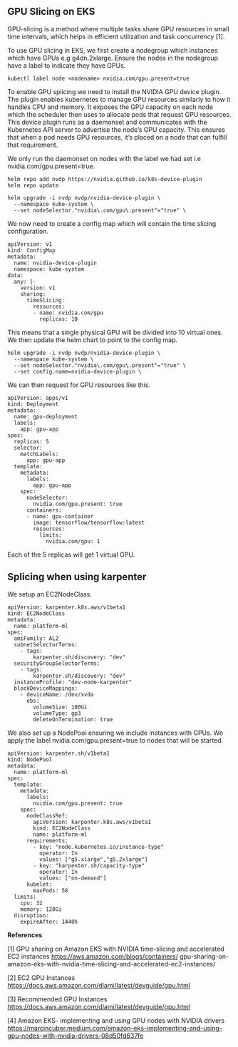 ## GPU Slicing on EKS

GPU-slicing is a method where multiple tasks share GPU resources in small time intervals, which helps in efficient utilization and task concurrency [1].

To use GPU slicing in EKS, we first create a nodegroup which instances which have GPUs e.g g4dn.2xlarge. Ensure the nodes in the nodegroup have a label to indicate they have GPUs.

    kubectl label node <nodename> nvidia.com/gpu.present=true

To enable GPU splicing we need to install the NVIDIA GPU device plugin. The plugin enables kubernetes to manage GPU resources similarly to how it handles CPU and memory. It exposes the GPU capacity on each node which the scheduler then uses to allocate pods that request GPU resources. This device plugin runs as a daemonset and communicates with the Kubernetes API server to advertise the node’s GPU capacity. This ensures that when a pod needs GPU resources, it’s placed on a node that can fulfill that requirement.

We only run the daemonset on nodes with the label we had set i.e nvidia.com/gpu.present=true.

    helm repo add nvdp https://nvidia.github.io/k8s-device-plugin
    helm repo update
    
    helm upgrade -i nvdp nvdp/nvidia-device-plugin \
      --namespace kube-system \
      --set nodeSelector."nvidia\.com/gpu\.present"="true" \

We now need to create a config map which will contain the time slicing configuration.

    apiVersion: v1
    kind: ConfigMap
    metadata:
      name: nvidia-device-plugin
      namespace: kube-system
    data:
      any: |-
        version: v1
        sharing:
          timeSlicing:
            resources:
            - name: nvidia.com/gpu
              replicas: 10

This means that a single physical GPU will be divided into 10 virtual ones. We then update the helm chart to point to the config map.

    helm upgrade -i nvdp nvdp/nvidia-device-plugin \
      --namespace kube-system \
      --set nodeSelector."nvidia\.com/gpu\.present"="true" \
      --set config.name=nvidia-device-plugin \

We can then request for GPU resources like this.

    apiVersion: apps/v1
    kind: Deployment
    metadata:
      name: gpu-deployment
      labels:
        app: gpu-app
    spec:
      replicas: 5
      selector:
        matchLabels:
          app: gpu-app
      template:
        metadata:
          labels:
            app: gpu-app
        spec:
          nodeSelector:
            nvidia.com/gpu.present: true
          containers:
          - name: gpu-container
            image: tensorflow/tensorflow:latest
            resources:
              limits:
                nvidia.com/gpu: 1 

Each of the 5 replicas will get 1 virtual GPU.

## Splicing when using karpenter

We setup an EC2NodeClass.

    apiVersion: karpenter.k8s.aws/v1beta1
    kind: EC2NodeClass
    metadata:
      name: platform-ml
    spec:
      amiFamily: AL2
      subnetSelectorTerms:
        - tags:
            karpenter.sh/discovery: "dev"
      securityGroupSelectorTerms:
        - tags:
            karpenter.sh/discovery: "dev"
      instanceProfile: "dev-node-karpenter"
      blockDeviceMappings:
        - deviceName: /dev/xvda
          ebs:
            volumeSize: 100Gi
            volumeType: gp3
            deleteOnTermination: true

We also set up a NodePool ensuring we include instances with GPUs. We apply the label nvidia.com/gpu.present=true to nodes that will be started.

    apiVersion: karpenter.sh/v1beta1
    kind: NodePool
    metadata:
      name: platform-ml
    spec:
      template:
        metadata:
          labels:
            nvidia.com/gpu.present: true
        spec:
          nodeClassRef:
            apiVersion: karpenter.k8s.aws/v1beta1
            kind: EC2NodeClass
            name: platform-ml
          requirements:
            - key: "node.kubernetes.io/instance-type"
              operator: In
              values: ["g5.xlarge","g5.2xlarge"]
            - key: "karpenter.sh/capacity-type"
              operator: In
              values: ["on-demand"]
          kubelet:
            maxPods: 58
      limits:
        cpu: 32
        memory: 128Gi
      disruption:
        expireAfter: 1440h

**References**

[1] GPU sharing on Amazon EKS with NVIDIA time-slicing and accelerated EC2 instances
https://aws.amazon.com/blogs/containers/
gpu-sharing-on-amazon-eks-with-nvidia-time-slicing-and-accelerated-ec2-instances/

[2] EC2 GPU Instances
https://docs.aws.amazon.com/dlami/latest/devguide/gpu.html

[3] Recommended GPU Instances
https://docs.aws.amazon.com/dlami/latest/devguide/gpu.html

[4] Amazon EKS- implementing and using GPU nodes with NVIDIA drivers
https://marcincuber.medium.com/amazon-eks-implementing-and-using-gpu-nodes-with-nvidia-drivers-08d50fd637fe
